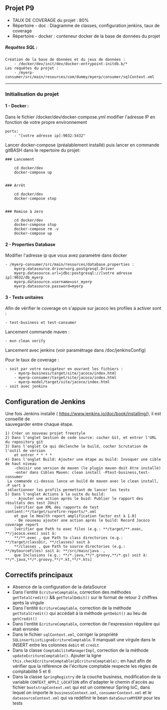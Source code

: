 ## Projet P9
* TAUX DE COVERAGE du projet : 80%
* Répertoire - doc : Diagramme de classes, configuration jenkins, taux de coverage
* Répertoire - docker : conteneur docker de la base de données du projet
##### Requêtes SQL :
    Création de la base de données et du jeux de données : 
        - /docker/dev/init/dev/docker-entrypoint-initdb.b/*
    Les requêtes du projet :
        - /myerp-consumer/src/main/resources/com/dummy/myerp/consumer/sqlContext.xml
---
### Initialisation du projet

#### 1 - Docker :
Dans le fichier /docker/dev/docker-compose.yml modifier l'adresse IP en fonction de votre propre environnement

    ports:
        - "[votre adresse ip]:9032:5432"

Lancer docker-compose (préalablement installé) puis lancer en commande gitBASH dans le repertoire du projet:
 
    ### Lancement
    
        cd docker/dev
        docker-compose up
    
    
    ### Arrêt
    
        cd docker/dev
        docker-compose stop
    
    
    ### Remise à zero
    
        cd docker/dev
        docker-compose stop
        docker-compose rm -v
        docker-compose up

#### 2 - Properties Database
Modifier l'adresse ip que vous avez paramétré dans docker

    - /myerp-consumer/src/main/resources/database.properties :
        myerp.datasource.driver=org.postgresql.Driver
        myerp.datasource.url=jdbc:postgresql://[votre adresse ip]:9032/db_myerp
        myerp.datasource.username=usr_myerp
        myerp.datasource.password=myerp
        
#### 3 - Tests unitaires
Afin de vérifier le coverage on s'appuie sur jacoco
les profiles à activer sont :
    
    - test-business et test-consumer
    

Lancement commande maven :

    - mvn clean verify

Lancement avec jenkins (voir paramétrage dans /doc/jenkinsConfig)

Pour le taux de coverage :

    - soit par votre navigateur en ouvrant les fichiers :
        - myerp-business/target/site/jacoco/index.html
        - myerp-consumer/target/site/jacoco/index.html
        - myerp-model/target/site/jacoco/index.html
    - soit avec jenkins

## Configuration de Jenkins
Une fois Jenkins installé ( https://www.jenkins.io/doc/book/installing/), il est conseillé de  
sauvegarder entre chaque étape.

    1) Créer un nouveau projet freestyle
    2) Dans l'onglet Gestion de code source: cocher Git, et entrer l'URL du repository git
    3) Dans l'onglet Ce qui déclenche le build, cocher Scrutation de l'outil de version  
        et entrer * * * *  
    4) Dans l'onglet Build: Ajouter une étape au build: Invoquer une cible de haut niveau  
        -choisir une version de maven (le plugin maven doit être installé)  
        -enter dans Cibles Maven: clean install -Ptest-business,test-consumer  
     La commande ci-dessus lance un build de maven avec le clean install, -P sert à  
     sélectionner les profils permettant de lancer les tests        
    5) Dans l'onglet Actions à la suite du build: 
        - Ajouter une action après le buid: Publier le rapport des résultats des test JUnit 
        [vérifier que XML des rapports de test contient:**/target/surefire-reports/*.xml  
        et que le Health report amplification factor est à 1.0]  
        - De nouveau ajouter une action après le build: Record Jacoco coverage report  
        [vérifier que Path to exec files (e.g.: **/target/**.exec, **/jacoco.exec) soit à:  
        **/**.exec , que Path to class directories (e.g.: **/target/classDir, **/classes) soit à  
        **/classes , que Path to source directories (e.g.: **/mySourceFiles) soit à: **/src/main/java  ,
        que Inclusions (e.g.: **/*.java,**/*.groovy,**/*.gs) soit à: **/*.java,**/*.groovy,**/*.kt,**/*.kts]





## Correctifs principaux
*   Absence de la configuration de la dataSource
*   Dans l'entité `EcritureComptable`, correction des méthodes `getTotalCredit()` && `getTotalDebit()` sur le format de retour 2 chiffres après la virgule
*   Dans l'entité `EcritureComptable`, correction de la méthode `getTotalCredit()` qui accédait à la méthode `getDebit()` au lieu de `getCredit()`
*   Dans l'entité `EcritureComptable`, correction de l'expression régulière qui était erronée
*   Dans le fichier `sqlContext.xml`, corriger la propriété `SQLinsertListLigneEcritureComptable`. Il manquait une virgule dans le INSERT entre les colonnes `debit` et `credit`
*   Dans la classe `ComptabiliteManagerImpl`, correction de la méthode `updateEcritureComptable()`. Ajouter la ligne `this.checkEcritureComptable(pEcritureComptable);` en haut afin de vérifier que la référence de l'écriture comptable respecte les règles de comptabilité 5 et 6
*   Dans la classe `SpringRegistry` de la couche business, modification de la variable `CONTEXT_APPLI_LOCATION` afin d'adapter le chemin d'accès au fichier `bootstrapContext.xml` qui est un conteneur Spring IoC, dans lequel on importe le `businessContext.xml`, `consumerContext.xml` et le `datasourceContext.xml` qui va redéfinir le bean `dataSourceMYERP` pour les tests